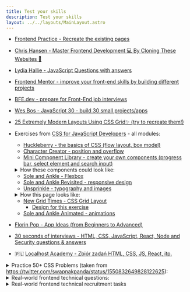 ```yaml
---
title: Test your skills
description: Test your skills
layout: ../../layouts/MainLayout.astro
---
```


- [Frontend Practice - Recreate the existing pages](https://www.frontendpractice.com/)
- [Chris Hansen - Master Frontend Development 💻 By Cloning These Websites 💯](https://www.dev.to/hyggedev/master-frontend-development-by-cloning-these-websites-1m08)
- [Lydia Hallie - JavaScript Questions with answers](https://github.com/lydiahallie/javascript-questions)
- [Frontend Mentor - improve your front-end skills by building different projects](https://www.frontendmentor.io/)
- [BFE.dev - prepare for Front-End job interviews](https://bigfrontend.dev/)
- [Wes Bos - JavaScript 30 - build 30 small projects/apps](https://javascript30.com/)
- [25 Extremely Modern Layouts Using CSS Grid✨ (try to recreate them!)](https://dev.to/preethi_dev/25-extremely-modern-layouts-using-css-grid-10ek)
- Exercises from [CSS for JavaScript Developers](https://css-for-js.dev/) - all modules:

  - [Huckleberry - the basics of CSS (flow layout, box model)](https://github.com/css-for-js/huckleberry)
  - [Character Creator - position and overflow](https://github.com/css-for-js/character-creator)
  - [Mini Component Library - create your own components (progress bar, select element and search input)](https://github.com/css-for-js/mini-component-library)

  <details>
    <summary>How these components could look like:</summary>

  ![progress bar, select element and search input](/images/css/components.png)

  </details>

  - [Sole and Ankle - Flexbox](https://github.com/css-for-js/sole-and-ankle)
  - [Sole and Ankle Revisited - responsive design](https://github.com/css-for-js/sole-and-ankle-revisited)
  - [Unsprinkle - typography and images](https://github.com/css-for-js/unsprinkle)

  <details>
    <summary>How this page looks like:</summary>

  ![unsprinkle page](/images/css/unsprinkle.png)

  </details>

  - [New Grid Times - CSS Grid Layout](https://github.com/css-for-js/new-grid-times)
    - [Design for this exercise](https://www.figma.com/file/BDdNhCeVLye5mFHHxQhkgE/New-Grid-Times?node-id=0%3A1)
  - [Sole and Ankle Animated - animations](https://github.com/css-for-js/sole-and-ankle-animated)

- [Florin Pop - App Ideas (from Beginners to Advanced)](https://github.com/florinpop17/app-ideas)
- [30 seconds of interviews - HTML, CSS, JavaScript, React, Node and Security questions & answers](https://30secondsofinterviews.org/)
- 🇵🇱 [Localhost Academy - Zbiór zadań HTML, CSS, JS, React, itp.](https://github.com/Przemocny/zbior-zadan-html-css-js-react)

<details>
<summary>Practice 50+ CSS Problems (taken from <a href="https://twitter.com/swapnakpanda/status/1550832649828122625">https://twitter.com/swapnakpanda/status/1550832649828122625</a>):</summary>

![css exercise 1/3](/images/css/css_exercises_1_3.png)
![css exercise 2/3](/images/css/css_exercises_2_3.png)
![css exercise 3/3](/images/css/css_exercises_3_3.png)

</details>

<details>
<summary>Real-world frontend technical questions:</summary>

### JavaScript

- How this expression is called?

```js
(function () {
	console.log('Hello!');
})();
```

- What are the differences between JavaScript and other programming languages such as C++ and PHP?
- What are the key differences between `var`, `let` and `const`?
- How do you handle asynchronous requests in JavaScript?
- `const` vs `Object.freeze` - what are differences for arrays and objects?
- Based on this code:

```js
const obj = { nested: {} };

const anotherObj = { ...obj };

obj.nested.a = 1;
```

Does the `a` property will be declared also in `anotherObj` and why? If yes, how you can prevent it?

- How you can iterate through the objects?
- How you would describe hoisting?
- How you would describe array/object mutation? It is a good practice or something to avoid?
- Based on this code:

```js
const result = (flag: boolean) => {
	return new Promise((resolve, reject) => {
		if (flag) {
			resolve('success');
		} else {
			reject('error');
		}
	});
};

const promise = result(true);

promise
	.then((r) => {
		// 1.
		console.log(r);

		return result(false);
	})
	.catch((e) => {
		// 2.
		console.log(e);

		return 'fail';
	})
	.then((r) => {
		// 3.
		console.log(r);

		return result(true);
	})
	.catch((e) => {
		// 4.
		console.log(e);
	});
```

What results will be displayed in console.log's and why?

- Based on this code:

```js
const timeoutAsync = (time) => {
	return new Promise((resolve) => {
		const timeout = setTimeout(() => {
			clearTimeout(timeout);
			resolve(`Timeout resolved after ${time} milliseconds.`);
		}, time);
	});
};

const timeouts = [timeoutAsync(9000), timeoutAsync(5500), timeoutAsync(1000)];

// 1.
timeouts.forEach(async (timeout) => {
	const info = await timeout;
	console.log(info);
});

// 2.
const timeoutsInfos = timeouts.reduce(async (promisedAcc, timeout) => {
	const acc = await promisedAcc;
	const info = await timeout;
	console.log(info);
	acc.push(info);
	return acc;
}, Promise.resolve([]));

// 3.
for await (const info of timeouts) {
	console.log(info);
}
```

What will be differences between those iterators? In which order the timeouts will be resolved and why?

- What are types of storages in browser?
- What will be result of `{} === {}` and why?
- Based on this code:

```js
const arr = [7, 1, 4, 3, 2];

for (const elem of arr) {
	setTimeout(() => console.log(elem), elem);
}
```

In which order will be the logs displayed and why?

### TypeScript

- What are differences between `type` and `interface`?
- How you can validate a data structure without using the third party validation library?
- Which access modifiers allow property to be accessible only within the class?

## React

- What is props?
- Why you have to use `className` attribute instead of `class`?
- What will happen when a component in React component tree throws an error?
- What are the rules of the React Hooks?
- Given this following state:

```js
{
  id: 0,
  name: 'John',
  detailedInfo: {
    age: 30,
    address: '123 Main St',
  }
}
```

what is the correct way to increment the age?

- What is React Fragment and how they work?
- Given this code:

```js
const names = ['John', 'Jane', 'Mary', 'Bob'];

function RandomName() {
	const [name, setName] = useState(name.at(0));
	const changeName = () => {
		const randomNameIndex = Math.floor(Math.random() * names.length);
		setName(names[randomNameIndex]);
	};

	return (
		<div>
			<p>Current name: {name}</p>
			<p>Previous name: {prevName}</p>
			<button onClick={changeName}>Change name</button>
		</div>
	);
}
```

How you can store the `prevName` value, so that it holds the previous value of `name` and is displayed properly in React?

- Which data structures cannot be rendered in React?
- What is `React.memo` and when you should use it?
- When do you use the `useCallback` hook and `React.memo`?
- Which methods of class components is combined the `useEffect` hook?
- What hooks do you know and explain how do you use them?

## CSS

- What are the ways to center the container with two boxes?
- What is the difference between `em` and `rem`?

### Other questions

- Do you know what is microfrontends?
- Do you know any patterns from functional programming?
- Since I mentioned this paradigm, based on this code:

```ts
import { interval, OperatorFunction } from 'rxjs';
import { take, map, filter } from 'rxjs/operators';

const curry: (n: number) => (num: number) => number = (n) => {
	return (num) => {
		return num * n;
	};
};

const operator = (n: number): OperatorFunction<number, number> => {
	return map((number: number) => number * n);
};

const increaseByOne = (n: number): number => n + 1;

const number$ = interval(1000).pipe(map(increaseByOne));
const obser1$ = number$.pipe(take(3));
const obser2$ = number$.pipe(
	take(4),
	map((n: number): string => `Hello ${'!'.repeat(n - 1)}`)
);
const obser3$ = number$.pipe(take(5), map(curry(2)));
const obser4$ = number$.pipe(
	take(4),
	filter((n: number) => n !== 3),
	operator(10)
);

obser1$.subscribe((value: number) => {
	// 1.
	console.log(value);
});

obser2$.subscribe((value: string) => {
	// 2.
	console.log(value);
});

obser3$.subscribe((value: number) => {
	// 3.
	console.log(value);
});

obser4$.subscribe((value: number) => {
	// 4.
	console.log(value);
});
```

What values will be console.log'ed from observables and why?

- What do you think about testing, how are you doing it and what exactly you are testing?
- Can you mention a few design patterns and how you can apply them?
- Can you explain what is TDD, BDD and DDD? What are differences between them?
- What are types of methods in REST API?

</details>

<details>
<summary>Real-world frontend technical recruitment tasks</summary>

1. Internship recruitment task

- Create the function to calculate the balance in a specific category within the specified time period.

```js
function getBalanceByCategoryInPeriod(
	transactionsList,
	category,
	startTime,
	endTime
) {
	// ...
}
```

Parameters:

- transactionsList: array of transactions
- category: string
- start time: Date
- end time: Date

Transaction object looks like this:

```js
{
  id: 123,
  sourceAccount: 'my_account',
  targetAccount: 'coffee_shop',
  amount: -30,
  category: 'eating_out',
  time: '2018-03-12T12:34:00Z'
}
```

- Create the function to find duplicated transactions.

Sometimes when a customer gets charged, a duplicate transaction is created.
We need to find those transactions so that they can be dealt with.
Everything about the transaction should be identical, except the transaction id and the time at which it occurred,
as there can be up to a minute delay.

```js
function findDuplicateTransactions(transactions) {
	// ...
}
```

Parameters:

- transactions: array of transactions

Find all transactions that have the same sourceAccount, targetAccount, category, amount,
and the time difference between each consecutive transaction is less than 1 minute.

You can assume that all parameters will always be present and valid.
However, the incoming transactions are not guaranteed to be in any particular order.

List of all the duplicate transaction groups, ordered by time ascending (nested array of transactions).
The groups should be sorted in ascending order of the first transaction in the group.

Example:

Input:

```js
[
	{
		id: 3,
		sourceAccount: 'A',
		targetAccount: 'B',
		amount: 100,
		category: 'eating_out',
		time: '2018-03-02T10:34:30.000Z',
	},
	{
		id: 1,
		sourceAccount: 'A',
		targetAccount: 'B',
		amount: 100,
		category: 'eating_out',
		time: '2018-03-02T10:33:00.000Z',
	},
	{
		id: 6,
		sourceAccount: 'A',
		targetAccount: 'C',
		amount: 250,
		category: 'other',
		time: '2018-03-02T10:33:05.000Z',
	},
	{
		id: 4,
		sourceAccount: 'A',
		targetAccount: 'B',
		amount: 100,
		category: 'eating_out',
		time: '2018-03-02T10:36:00.000Z',
	},
	{
		id: 2,
		sourceAccount: 'A',
		targetAccount: 'B',
		amount: 100,
		category: 'eating_out',
		time: '2018-03-02T10:33:50.000Z',
	},
	{
		id: 5,
		sourceAccount: 'A',
		targetAccount: 'C',
		amount: 250,
		category: 'other',
		time: '2018-03-02T10:33:00.000Z',
	},
];
```

Output:

```js
[
	[
		{
			id: 1,
			sourceAccount: 'A',
			targetAccount: 'B',
			amount: 100,
			category: 'eating_out',
			time: '2018-03-02T10:33:00.000Z',
		},
		{
			id: 2,
			sourceAccount: 'A',
			targetAccount: 'B',
			amount: 100,
			category: 'eating_out',
			time: '2018-03-02T10:33:50.000Z',
		},
		{
			id: 3,
			sourceAccount: 'A',
			targetAccount: 'B',
			amount: 100,
			category: 'eating_out',
			time: '2018-03-02T10:34:30.000Z',
		},
	],
	[
		{
			id: 5,
			sourceAccount: 'A',
			targetAccount: 'C',
			amount: 250,
			category: 'other',
			time: '2018-03-02T10:33:00.000Z',
		},
		{
			id: 6,
			sourceAccount: 'A',
			targetAccount: 'C',
			amount: 250,
			category: 'other',
			time: '2018-03-02T10:33:05.000Z',
		},
	],
];
```

2. Create e-commerce app using the included design (only for desktop).

Essentials:

- Has to use Gatsby.js (or any other SSG framework)
- Has to be pixel perfect.
- Use SCSS/SASS.
- Make the sliders animations (carousel).
- Recreate the hover effect.
- Upload it to GitHub.
- Use Bootstrap.
- App should be responsive.

Optional:

- Add the lightbox (create it yourself or use the NPM package), which opens, when clicked the image. Must have the option to move between the images (via the arrows).
- Add a bar under the slide that marks the countdown time until the next slide is shown. It is supposed to be animated, and when it reaches 100% it shows the next slide.
- Deploy the app on GitHub Pages / Netlify / Vercel / etc.
- Connect the WordPress to Gatsby and send the contact form data to it.
- Adding your own animations.
- Create a sub-page of the article, the content of which will be downloaded from wordpress. The look of this page is up to you, but put great emphasis on aesthetics.

Pay attention to the file structure.
Folders or components properly laid out. It will be an added advantage to pay attention to such elements as page loading speed, optimization of images, use of lazy loading, etc.

As a design you can use:

- https://dribbble.com/shots/15389208-Antic-Decoration-Landing-Page
- https://dribbble.com/shots/15182337-BoConcept-e-Commerce-Slider

3. GitHub Issues App

Essentials:

- Use GitHub API - either the REST API or GraphQL API.
- Use TypeScript.
- Take care of code quality and clean code.
- Use any JavaScript framework.

Features:

- App should search GitHub issues by username and repository name.
- App should have search bar, results list and number of results.
- On default it should display the default GitHub issues list response.
- While searching, the app should display the loading indicator.
- While searching, the result list should display the result of the search.
- It should search and display users and repositories together.
- The results should be sorted by ID.
- Pagination is optional.
- The app should be responsive.
- When the user is clicked, it should display in another view the username, nickname, followers count, following count, stars count and their avatar.
- When the repo is clicked, then nothing happens.

3. Yet another variation of GitHub Issues App.

Essentials:

- Use GitHub API - either the REST API or GraphQL API.
- Select any repo, which it should fetch the issues, ie. https://github.com/facebook/react
- You can use any third-party libraries.
- Take care of code quality and clean code.
- Use any architecture.
- App should be responsive.

Features:

- Load and display the last 10 issues.
- Implement the infinite scroll - when scrolled to the bottom, the app should fetch the next 5 issues.
- Each "tile" should have a title, issue number and creation date.
- When clicked, it should display the title, issue number, it's status (open/closed), creation date and it's body.
- It should also display the issue rate counter (like on Stack Overflow) and have to possibility to increse/decrease it.
- When the count is below `-99` or above `99`, it should display `99!!`, otherwise it should display the count.
- The count should be saved somewhere and still be available when the app is reloaded and the same issue will be open.

Optional:

- Local search engine.
- Animations and transitions.

4. Create the part of e-commerce app.

- Use this API: https://jsonplaceholder.typicode.com/photos
- Has to be pixel perfect.
- You can use Bootstrap, Material Design or any other component library.
- App should be responsive.
- TypeScript is recommended, but still optional.

Main page:

- Load and display all products.
- On navbar:
  - Search bar should filter the products by title.
  - Next to search bar it should have two checkboxes - active and promo, that are acting as filters.
  - Next to checkboxes it should have the Log In button - when clicked it should redirect to the login page.
- Working pagination in certain way:
  - When all pages are: n > 6
    - When user is on the first or second page:
      - 1,2,3 ... n-2, n-1, n
    - When user is on third page:
      - 2,3,4 ... n-2, n-1, n
  - When all pages are: n < 6
    - Present all pages like this:
      - 1,2,3,4,5,6
- Handle the situation, when it couldn't find the products.

Login page:

- The only login and password that is valid is "admin" and "admin123!".
- The "Forgot password" should do nothing.
- Handle the situation, when the login or password is incorrect.
- When the login is successful, it should redirect to the main page.
- The Log in button is changed to the avatar icon - when clicked, it should display the dropdown with the "Log out" option.
- When logout, the avatar icon is changed to the "Log in" button.
- The log in should be persistant, even after the page is closed.

Optional:

- Write the unit tests.
- Write the e2e tests.

As a design you can use:

- https://dribbble.com/shots/15389208-Antic-Decoration-Landing-Page
- https://dribbble.com/shots/15117860-Syncrhomedics-Reference-Page
- https://dribbble.com/shots/16634976-eCommerce-Cosmetic-Web-design

5. Live-coding problem #1 - issue with too much rerendering of the same component (look at the console)
   (you have to do something with memoization inside of the App component)
   https://jsfiddle.net/mdh2c7xg/#

6. [Live-coding problem #2 - how to fetch user from the GitHub API?](https://jsfiddle.net/dn8rqksL/)

</details>
